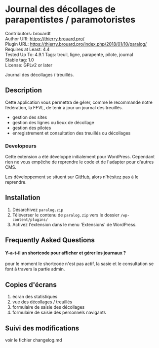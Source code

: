# Journal des décollages de parapentistes / paramotoristes
Contributors: brouardt  
Author URI: https://thierry.brouard.pro/  
Plugin URL: https://thierry.brouard.pro/index.php/2018/01/10/paralog/ 
Requires at Least: 4.4  
Tested Up To: 4.9.1 
Tags: treuil, ligne, parapente, pilote, journal  
Stable tag: 1.0  
License: GPLv2 or later  

Journal des décollages / treuillés.

## Description

Cette application vous permettra de gérer, comme le recommande notre fédération, la FFVL, de tenir à jour un journal des treuillés.

* gestion des sites
* gestion des lignes ou lieux de décollage
* gestion des pilotes
* enregistrement et consultation des treuillés ou décollages

### Developeurs

Cette extension a été développé initialement pour WordPress. Cependant rien ne vous empêche de reprendre le code et de l'adapter pour d'autres CMS.

Les développement se situent sur [GitHub](https://github.com/brouardt/paralog), alors n'hésitez pas à le reprendre.

## Installation

1. Désarchivez `paralog.zip`
2. Téléverser le contenu de `paralog.zip` vers le dossier `/wp-content/plugins/`
3. Activez l'extension dans le menu 'Extensions' de WordPress.

## Frequently Asked Questions

#### Y-a-t-il un shortcode pour afficher et gérer les journaux ?

pour le moment le shortcode n'est pas actif, la sasie et le consultation se font à travers la partie admin.

## Copies d'écrans

1. écran des statistiques
2. vue des décollages / treuillés
3. formulaire de saisie des décollages
4. formulaire de saisie des personnels navigants

## Suivi des modifications

voir le fichier changelog.md

